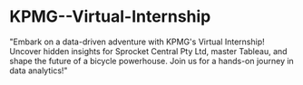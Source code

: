 # KPMG--Virtual-Internship
"Embark on a data-driven adventure with KPMG's Virtual Internship! Uncover hidden insights for Sprocket Central Pty Ltd, master Tableau, and shape the future of a bicycle powerhouse. Join us for a hands-on journey in data analytics!" 
